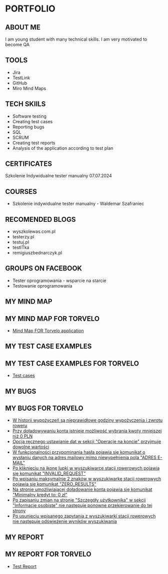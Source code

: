 # PORTFOLIO
## ABOUT ME
I am young student with many technical skills. I am very motivated to become QA
## TOOLS
* Jira
* TestLink
* GitHub
* Miro Mind Maps
## TECH SKIILS
* Software testing
* Creating test cases
* Reporting bugs
* SQL
* SCRUM
* Creating test reports
* Analysis of the application according to test plan
## CERTIFICATES
Szkolenie Indywidualne tester manualny 07.07.2024
## COURSES
* Szkolenie indywidualne tester manualny - Waldemar Szafraniec
## RECOMENDED BLOGS
* wyszkolewas.com.pl
* testerzy.pl
* testuj.pl
* testITka
* remigiuszbednarczyk.pl
## GROUPS ON FACEBOOK
* Tester oprogramowania - wsparcie na starcie
* Testowanie oprogramowania
## MY MIND MAP
## MY MIND MAP FOR TORVELO
* [Mind Map FOR Torvelo application](https://drive.google.com/file/d/16M_sw5BKkpOjmLvpW7N9N3CxxG7NWtQv/view?usp=sharing)
## MY TEST CASE EXAMPLES
## MY TEST CASE EXAMPLES FOR TORVELO
* [Test cases](https://drive.google.com/file/d/1Vf_G_QCMr9azXnR5ZV4bTsOADcG6aymW/view?usp=sharing)
## MY BUGS
## MY BUGS FOR TORVELO
* [W historii wypożyczeń są nieprawidłowe godziny wypożyczenia i zwrotu roweru](https://drive.google.com/file/d/1AVbP57jpnhyHgCReUYivyj3MYN-ooCtN/view?usp=sharing)
* [Przy doładowywaniu konta istnieje możliwość wybrania kwoty mniejszej niż 0 PLN](https://drive.google.com/file/d/1yuK_MDCWmcXh8kzvoDFIRu-UrU5sqx6d/view?usp=sharing)
* [Opcja ręcznego ustawianie dat w sekcji "Operacje na koncie" przyjmuje dowolne wartości](https://drive.google.com/file/d/1-xm2b942c6sOnQSS_DQyodUSqlgKX_P8/view?usp=sharing)
* [W funkcjonalności przypominania hasła pojawia się komunikat o wysłaniu danych na adres mailowy mimo niewypełnienia pola "ADRES E-MAIL"](https://drive.google.com/file/d/15pQbOSkyWT92R4p7a781tXJf0A6Tjqgh/view?usp=sharing)
* [Po kliknięciu na ikonę lupki w wyszukiwarce stacji rowerowych pojawia się komunikat "INVALID_REQUEST"](https://drive.google.com/file/d/1Pbrq-5lL7QYSWp59RJ2Y3JrCbldJXwEj/view?usp=sharing)
* [Po wpisaniu maksymalnie 2 znaków w wyszukiwarkę stacji rowerowych pojawia się komunikat "ZERO_RESULTS"](https://drive.google.com/file/d/1Az0nkrX7V4GI7rRlZvH5-dlmZoEx3fj0/view?usp=sharing)
* [Na stronie umożliwiającej doładowanie konta pojawia się komunikat "Minimalny kredyt to: 0 zł"](https://drive.google.com/file/d/1BhFqUA971mxA5NR5-csC20RVTggmyrE6/view?usp=sharing)
* [Po zapisaniu zmian na stronie "Szczegóły użytkownika" w sekcji "Informacje osobiste" nie następuje ponowne przekierowanie do tej strony](https://drive.google.com/file/d/15XquwuKSwVHkI6T-s2o5IB8nM7UFn2Zq/view?usp=sharing)
* [Po usunięciu wpisanego zapytania z wyszukiwarki stacji rowerowych nie następuje odświeżenie wyników wyszukiwania](https://drive.google.com/file/d/1Jm0OM8nkl4T1wNs9UtfvUBVZtRrBzoF-/view?usp=sharing)
## MY REPORT
## MY REPORT FOR TORVELO
* [Test Report](https://drive.google.com/file/d/1YOT4ccbFp94UgGxUIAc-XNhB8Ks70_yK/view?usp=sharing)
